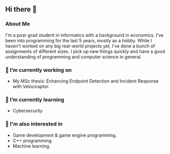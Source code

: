 ## Hi there 👋

<!--
**kganitis/kganitis** is a ✨ _special_ ✨ repository because its `README.md` (this file) appears on your GitHub profile.
-->

### About Me

I'm a post-grad student in informatics with a background in economics. I've been into programming for the last 5 years, mostly as a hobby. While I haven't worked on any big real-world projects yet, I've done a bunch of assignments of different sizes. I pick up new things quickly and have a good understanding of programming and computer science in general.

### 🔭 I’m currently working on
- My MSc thesis: Enhancing Endpoint Detection and Incident Response with Velociraptor.

### 🌱 I’m currently learning
- Cybersecurity

### 💬 I'm also interested in
- Game development & game engine programming.
- C++ programming.
- Machine learning.
